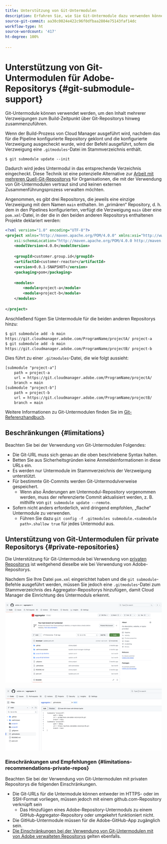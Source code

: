 ```yaml
---
title: Unterstützung von Git-Untermodulen
description: Erfahren Sie, wie Sie Git-Untermodule dazu verwenden können, um den Inhalt mehrerer Verzweigungen zum Build-Zeitpunkt über Git-Repositorys hinweg zusammenzuführen.
source-git-commit: aa30c0024e422c96f0dfbaa2804e75143faf14dc
workflow-type: ht
source-wordcount: '417'
ht-degree: 100%

---
```



# Unterstützung von Git-Untermodulen für Adobe-Repositorys {#git-submodule-support}

Git-Untermodule können verwendet werden, um den Inhalt mehrerer Verzweigungen zum Build-Zeitpunkt über Git-Repositorys hinweg zusammenzuführen.

Wenn der Build-Prozess von Cloud Manager ausgeführt wird, nachdem das für die Pipeline konfigurierte Repository geklont und die konfigurierte Verzweigung ausgecheckt wurde, wird der Befehl ausgeführt, sofern die Verzweigung eine `.gitmodules`-Datei im Stammverzeichnis enthält.

```
$ git submodule update --init
```

Dadurch wird jedes Untermodul in das entsprechende Verzeichnis eingecheckt. Diese Technik ist eine potenzielle Alternative zur [Arbeit mit mehreren Quell-Git-Repositorys](/help/managing-code/multiple-git-repos.md) für Organisationen, die mit der Verwendung von Git-Untermodulen vertraut sind und keinen externen Zusammenführungsprozess verwalten möchten.

Angenommen, es gibt drei Repositorys, die jeweils eine einzige Verzweigung mit dem Namen `main` enthalten. Im „primären“ Repository, d. h. dem in den Pipelines konfigurierten, verfügt die Verzweigung `main` über eine `pom.xml`-Datei, in der die in den beiden anderen Repositorys enthaltenen Projekte deklariert werden:

```xml
<?xml version="1.0" encoding="UTF-8"?>
<project xmlns="http://maven.apache.org/POM/4.0.0" xmlns:xsi="http://www.w3.org/2001/XMLSchema-instance"
    xsi:schemaLocation="http://maven.apache.org/POM/4.0.0 http://maven.apache.org/maven-v4_0_0.xsd">
    <modelVersion>4.0.0</modelVersion>
   
    <groupId>customer.group.id</groupId>
    <artifactId>customer-reactor</artifactId>
    <version>0.0.1-SNAPSHOT</version>
    <packaging>pom</packaging>
   
    <modules>
        <module>project-a</module>
        <module>project-b</module>
    </modules>
   
</project>
```

Anschließend fügen Sie Untermodule für die beiden anderen Repositorys hinzu:

```shell
$ git submodule add -b main https://git.cloudmanager.adobe.com/ProgramName/projectA/ project-a
$ git submodule add -b main https://git.cloudmanager.adobe.com/ProgramName/projectB/ project-b
```

Dies führt zu einer `.gitmodules`-Datei, die wie folgt aussieht:

```text
[submodule "project-a"]
    path = project-a
    url = https://git.cloudmanager.adobe.com/ProgramName/projectA/
    branch = main
[submodule "project-b"]
    path = project-b
    url = https://git.cloudmanager.adobe.com/ProgramName/projectB/
    branch = main
```

Weitere Informationen zu Git-Untermodulen finden Sie im [Git-Referenzhandbuch](https://git-scm.com/book/de/v2/Git-Tools-Submodules).

## Beschränkungen {#limitations}

Beachten Sie bei der Verwendung von Git-Untermodulen Folgendes:

* Die Git-URL muss sich genau an die oben beschriebene Syntax halten.
* Betten Sie aus Sicherheitsgründen keine Anmeldeinformationen in diese URLs ein.
* Es werden nur Untermodule im Stammverzeichnis der Verzweigung unterstützt.
* Für bestimmte Git-Commits werden Git-Untermodulverweise gespeichert.
   * Wenn also Änderungen am Untermodul-Repository vorgenommen werden, muss der referenzierte Commit aktualisiert werden, z. B. mithilfe von `git submodule update --remote`.
* Sofern nicht anders erforderlich, wird dringend empfohlen, „flache“ Untermodule zu verwenden.
   * Führen Sie dazu `git config -f .gitmodules submodule.<submodule path>.shallow true` für jedes Untermodul aus.


## Unterstützung von Git-Untermodulen für private Repositorys {#private-repositories}

Die Unterstützung für Git-Untermodule bei Verwendung von [privaten Repositorys](private-repositories.md) ist weitgehend dieselbe wie bei Verwendung von Adobe-Repositorys.

Nachdem Sie Ihre Datei `pom.xml` eingerichtet haben und die `git submodule`-Befehle ausgeführt werden, müssen Sie jedoch eine `.gitmodules`-Datei zum Stammverzeichnis des Aggregator-Repositorys hinzufügen, damit Cloud Manager die Einrichtung des Untermoduls erkennt.

![.gitmodules-Datei](assets/gitmodules.png)

![Aggregator](assets/aggregator.png)

### Einschränkungen und Empfehlungen {#limitations-recommendations-private-repos}

Beachten Sie bei der Verwendung von Git-Untermodulen mit privaten Repositorys die folgenden Einschränkungen.

* Die Git-URLs für die Untermodule können entweder im HTTPS- oder im SSH-Format vorliegen, müssen jedoch mit einem github.com-Repository verknüpft sein
   * Das Hinzufügen eines Adobe-Repository-Untermoduls zu einem GitHub-Aggregator-Repository oder umgekehrt funktioniert nicht.
* Die GitHub-Untermodule müssen für die Adobe-GitHub-App zugänglich sein.
* [Die Einschränkungen bei der Verwendung von Git-Untermodulen mit von Adobe verwalteten Repositorys](#limitations-recommendations) gelten ebenfalls.